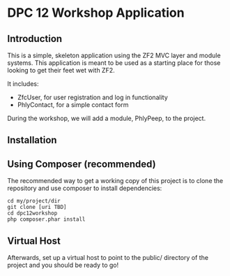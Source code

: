 DPC 12 Workshop Application
===========================

Introduction
------------
This is a simple, skeleton application using the ZF2 MVC layer and module
systems. This application is meant to be used as a starting place for those
looking to get their feet wet with ZF2.

It includes:

* ZfcUser, for user registration and log in functionality
* PhlyContact, for a simple contact form

During the workshop, we will add a module, PhlyPeep, to the project.

Installation
------------

Using Composer (recommended)
----------------------------
The recommended way to get a working copy of this project is to clone the repository
and use composer to install dependencies:

    cd my/project/dir
    git clone [uri TBD]
    cd dpc12workshop
    php composer.phar install

Virtual Host
------------
Afterwards, set up a virtual host to point to the public/ directory of the
project and you should be ready to go!
